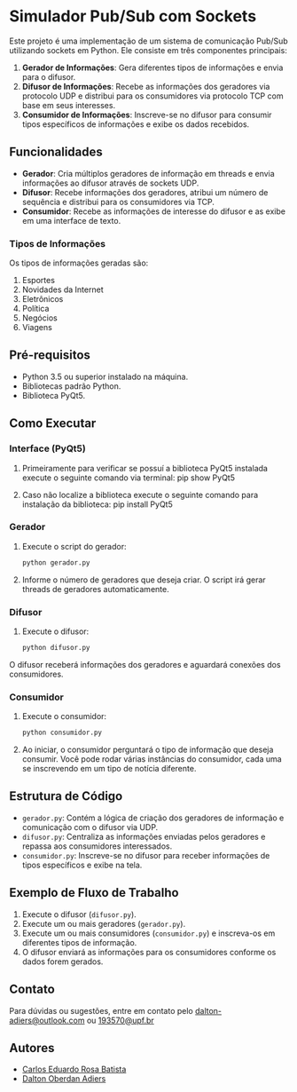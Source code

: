 # Simulador Pub/Sub com Sockets

Este projeto é uma implementação de um sistema de comunicação Pub/Sub utilizando sockets em Python. Ele consiste em três componentes principais:

1. **Gerador de Informações**: Gera diferentes tipos de informações e envia para o difusor.
2. **Difusor de Informações**: Recebe as informações dos geradores via protocolo UDP e distribui para os consumidores via protocolo TCP com base em seus interesses.
3. **Consumidor de Informações**: Inscreve-se no difusor para consumir tipos específicos de informações e exibe os dados recebidos.

## Funcionalidades

- **Gerador**: Cria múltiplos geradores de informação em threads e envia informações ao difusor através de sockets UDP.
- **Difusor**: Recebe informações dos geradores, atribui um número de sequência e distribui para os consumidores via TCP.
- **Consumidor**: Recebe as informações de interesse do difusor e as exibe em uma interface de texto.

### Tipos de Informações

Os tipos de informações geradas são:

1. Esportes
2. Novidades da Internet
3. Eletrônicos
4. Política
5. Negócios
6. Viagens

## Pré-requisitos

- Python 3.5 ou superior instalado na máquina.
- Bibliotecas padrão Python.
- Biblioteca PyQt5.

## Como Executar

### Interface (PyQt5)

1. Primeiramente para verificar se possuí a biblioteca PyQt5 instalada execute o seguinte comando via terminal:
    pip show PyQt5

2. Caso não localize a biblioteca execute o seguinte comando para instalação da biblioteca:
    pip install PyQt5

### Gerador

1. Execute o script do gerador:

    ```bash
    python gerador.py
    ```

2. Informe o número de geradores que deseja criar. O script irá gerar threads de geradores automaticamente.

### Difusor

1. Execute o difusor:

    ```bash
    python difusor.py
    ```

O difusor receberá informações dos geradores e aguardará conexões dos consumidores.

### Consumidor

1. Execute o consumidor:

    ```bash
    python consumidor.py
    ```

2. Ao iniciar, o consumidor perguntará o tipo de informação que deseja consumir. Você pode rodar várias instâncias do consumidor, cada uma se inscrevendo em um tipo de notícia diferente.

## Estrutura de Código

- `gerador.py`: Contém a lógica de criação dos geradores de informação e comunicação com o difusor via UDP.
- `difusor.py`: Centraliza as informações enviadas pelos geradores e repassa aos consumidores interessados.
- `consumidor.py`: Inscreve-se no difusor para receber informações de tipos específicos e exibe na tela.

## Exemplo de Fluxo de Trabalho

1. Execute o difusor (`difusor.py`).
2. Execute um ou mais geradores (`gerador.py`).
3. Execute um ou mais consumidores (`consumidor.py`) e inscreva-os em diferentes tipos de informação.
4. O difusor enviará as informações para os consumidores conforme os dados forem gerados.

## Contato

Para dúvidas ou sugestões, entre em contato pelo [dalton-adiers@outlook.com](mailto:dalton-adiers@outlook.com) ou [193570@upf.br](mailto:193570@upf.br)

## Autores

- [Carlos Eduardo Rosa Batista](https://github.com/CarlosEduardoBatista)
- [Dalton Oberdan Adiers](https://github.com/daltonadiers)
